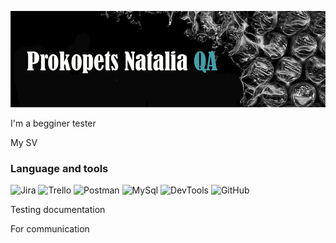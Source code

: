 ![Header](https://github.com/natali7670/natali7670/blob/main/assets/%D0%B4%D0%BB%D1%8F%20git.jpg)

I'm a begginer tester

My SV

### Language and tools
![Jira](https://img.shields.io/badge/-Jira-090909?style=for-the-badge&logo=Jira&logoColor=004FC6)
![Trello](https://img.shields.io/badge/-Trello-090909?style=for-the-badge&logo=Trello&logoColor=095AD2)
![Postman](https://img.shields.io/badge/-Postman-090909?style=for-the-badge&logo=Postman&logoColor=FF6C37)
![MySql](https://img.shields.io/badge/-MySql-090909?style=for-the-badge&logo=MySql&logoColor=E26D00)
![DevTools](https://img.shields.io/badge/-DevTools-090909?style=for-the-badge&logo=DevTools&logoColor=0476E6)
![GitHub](https://img.shields.io/badge/-GitHub-090909?style=for-the-badge&logo=GitHub&logoColor=000000)

Testing documentation

For communication